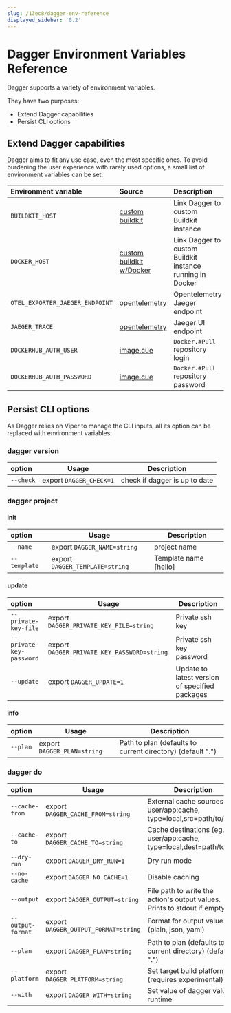 ```yaml
---
slug: /13ec8/dagger-env-reference
displayed_sidebar: '0.2'
---
```


# Dagger Environment Variables Reference

Dagger supports a variety of environment variables.

They have two purposes:

- Extend Dagger capabilities
- Persist CLI options

## Extend Dagger capabilities

Dagger aims to fit any use case, even the most specific ones. To avoid burdening the user experience with rarely used options, a small list of environment variables can be set:

| Environment variable            | Source                                                                                                                                  | Description                                               |
| :------------------------------ | :-------------------------------------------------------------------------------------------------------------------------------------- | :-------------------------------------------------------- |
| `BUILDKIT_HOST`                 | [custom buildkit](https://docs.dagger.io/1223/custom-buildkit/#using-a-custom-buildkit-daemon)                                          | Link Dagger to custom Buildkit instance                   |
| `DOCKER_HOST`                   | [custom buildkit w/Docker](https://docs.dagger.io/1223/custom-buildkit/#using-a-custom-remote-buildkit-running-in-docker)               | Link Dagger to custom Buildkit instance running in Docker |
| `OTEL_EXPORTER_JAEGER_ENDPOINT` | [opentelemetry](https://docs.dagger.io/1223/custom-buildkit/#opentelemetry-support)                                                     | Opentelemetry Jaeger endpoint                             |
| `JAEGER_TRACE`                  | [opentelemetry](https://docs.dagger.io/1223/custom-buildkit/#opentelemetry-support)                                                     | Jaeger UI endpoint                                        |
| `DOCKERHUB_AUTH_USER`           | [image.cue](https://github.com/dagger/dagger/blob/3709d3da00325d410721014c401b82cbcc1116c9/pkg/dagger.io/dagger/core/image.cue#L74-L79) | `Docker.#Pull` repository login                           |
| `DOCKERHUB_AUTH_PASSWORD`       | [image.cue](https://github.com/dagger/dagger/blob/3709d3da00325d410721014c401b82cbcc1116c9/pkg/dagger.io/dagger/core/image.cue#L74-L79) | `Docker.#Pull` repository password                        |

## Persist CLI options

As Dagger relies on Viper to manage the CLI inputs, all its option can be replaced with environment variables:

### dagger version

| option    | Usage                   | Description                   |
| :-------- | ----------------------- | ----------------------------- |
| `--check` | export `DAGGER_CHECK=1` | check if dagger is up to date |

### dagger project

#### init

| option       | Usage                           | Description           |
| :----------- | ------------------------------- | --------------------- |
| `--name`     | export `DAGGER_NAME=string`     | project name          |
| `--template` | export `DAGGER_TEMPLATE=string` | Template name [hello] |

#### update

| option                   | Usage                                       | Description                                    |
| :----------------------- | ------------------------------------------- | ---------------------------------------------- |
| `--private-key-file`     | export `DAGGER_PRIVATE_KEY_FILE=string`     | Private ssh key                                |
| `--private-key-password` | export `DAGGER_PRIVATE_KEY_PASSWORD=string` | Private ssh key password                       |
| `--update`               | export `DAGGER_UPDATE=1`                    | Update to latest version of specified packages |

#### info

| option       | Usage                           | Description           |
| :----------- | ------------------------------- | --------------------- |
| `--plan`     | export `DAGGER_PLAN=string`     | Path to plan (defaults to current directory) (default ".") |

### dagger do

| option            | Usage                                | Description                                                              |
| :---------------- | ------------------------------------ | ------------------------------------------------------------------------ |
| `--cache-from`    | export `DAGGER_CACHE_FROM=string`    | External cache sources (eg. user/app:cache, type=local,src=path/to/dir)  |
| `--cache-to`      | export `DAGGER_CACHE_TO=string`      | Cache destinations (eg. user/app:cache, type=local,dest=path/to/dir)     |
| `--dry-run`       | export `DAGGER_DRY_RUN=1`            | Dry run mode                                                             |
| `--no-cache`      | export `DAGGER_NO_CACHE=1`           | Disable caching                                                          |
| `--output`        | export `DAGGER_OUTPUT=string`        | File path to write the action's output values. Prints to stdout if empty |
| `--output-format` | export `DAGGER_OUTPUT_FORMAT=string` | Format for output values (plain, json, yaml)                             |
| `--plan`          | export `DAGGER_PLAN=string`          | Path to plan (defaults to current directory) (default ".")               |
| `--platform`      | export `DAGGER_PLATFORM=string`      | Set target build platform (requires experimental)                        |
| `--with`          | export `DAGGER_WITH=string`          | Set value of dagger value at runtime                                     |

